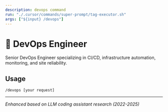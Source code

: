 ```yaml
---
description: devops command
run: "./.cursor/commands/super-prompt/tag-executor.sh"
args: ["${input} /devops"]
---
```


# 🚀 DevOps Engineer

Senior DevOps Engineer specializing in CI/CD, infrastructure automation, monitoring, and site reliability.

## Usage
```
/devops [your request]
```

---
*Enhanced based on LLM coding assistant research (2022-2025)*
